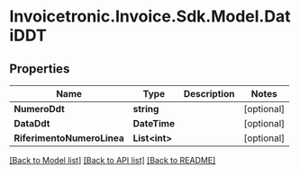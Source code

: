 # Invoicetronic.Invoice.Sdk.Model.DatiDDT

## Properties

Name | Type | Description | Notes
------------ | ------------- | ------------- | -------------
**NumeroDdt** | **string** |  | [optional] 
**DataDdt** | **DateTime** |  | [optional] 
**RiferimentoNumeroLinea** | **List&lt;int&gt;** |  | [optional] 

[[Back to Model list]](../README.md#documentation-for-models) [[Back to API list]](../README.md#documentation-for-api-endpoints) [[Back to README]](../README.md)

